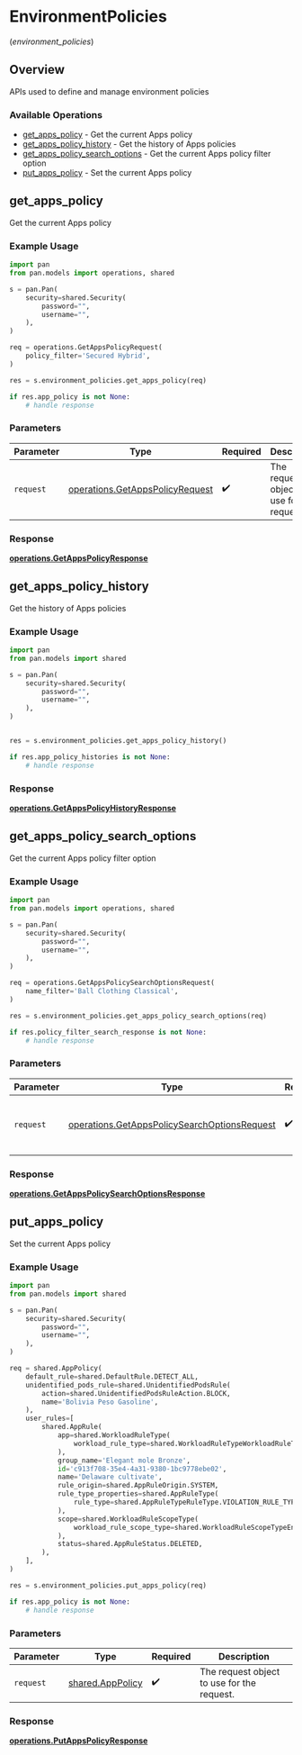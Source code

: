 # EnvironmentPolicies
(*environment_policies*)

## Overview

APIs used to  define and manage environment policies

### Available Operations

* [get_apps_policy](#get_apps_policy) - Get the current Apps policy
* [get_apps_policy_history](#get_apps_policy_history) - Get the history of Apps policies
* [get_apps_policy_search_options](#get_apps_policy_search_options) - Get the current Apps policy filter option
* [put_apps_policy](#put_apps_policy) - Set the current Apps policy

## get_apps_policy

Get the current Apps policy

### Example Usage

```python
import pan
from pan.models import operations, shared

s = pan.Pan(
    security=shared.Security(
        password="",
        username="",
    ),
)

req = operations.GetAppsPolicyRequest(
    policy_filter='Secured Hybrid',
)

res = s.environment_policies.get_apps_policy(req)

if res.app_policy is not None:
    # handle response
```

### Parameters

| Parameter                                                                          | Type                                                                               | Required                                                                           | Description                                                                        |
| ---------------------------------------------------------------------------------- | ---------------------------------------------------------------------------------- | ---------------------------------------------------------------------------------- | ---------------------------------------------------------------------------------- |
| `request`                                                                          | [operations.GetAppsPolicyRequest](../../models/operations/getappspolicyrequest.md) | :heavy_check_mark:                                                                 | The request object to use for the request.                                         |


### Response

**[operations.GetAppsPolicyResponse](../../models/operations/getappspolicyresponse.md)**


## get_apps_policy_history

Get the history of Apps policies

### Example Usage

```python
import pan
from pan.models import shared

s = pan.Pan(
    security=shared.Security(
        password="",
        username="",
    ),
)


res = s.environment_policies.get_apps_policy_history()

if res.app_policy_histories is not None:
    # handle response
```


### Response

**[operations.GetAppsPolicyHistoryResponse](../../models/operations/getappspolicyhistoryresponse.md)**


## get_apps_policy_search_options

Get the current Apps policy filter option

### Example Usage

```python
import pan
from pan.models import operations, shared

s = pan.Pan(
    security=shared.Security(
        password="",
        username="",
    ),
)

req = operations.GetAppsPolicySearchOptionsRequest(
    name_filter='Ball Clothing Classical',
)

res = s.environment_policies.get_apps_policy_search_options(req)

if res.policy_filter_search_response is not None:
    # handle response
```

### Parameters

| Parameter                                                                                                    | Type                                                                                                         | Required                                                                                                     | Description                                                                                                  |
| ------------------------------------------------------------------------------------------------------------ | ------------------------------------------------------------------------------------------------------------ | ------------------------------------------------------------------------------------------------------------ | ------------------------------------------------------------------------------------------------------------ |
| `request`                                                                                                    | [operations.GetAppsPolicySearchOptionsRequest](../../models/operations/getappspolicysearchoptionsrequest.md) | :heavy_check_mark:                                                                                           | The request object to use for the request.                                                                   |


### Response

**[operations.GetAppsPolicySearchOptionsResponse](../../models/operations/getappspolicysearchoptionsresponse.md)**


## put_apps_policy

Set the current Apps policy

### Example Usage

```python
import pan
from pan.models import shared

s = pan.Pan(
    security=shared.Security(
        password="",
        username="",
    ),
)

req = shared.AppPolicy(
    default_rule=shared.DefaultRule.DETECT_ALL,
    unidentified_pods_rule=shared.UnidentifiedPodsRule(
        action=shared.UnidentifiedPodsRuleAction.BLOCK,
        name='Bolivia Peso Gasoline',
    ),
    user_rules=[
        shared.AppRule(
            app=shared.WorkloadRuleType(
                workload_rule_type=shared.WorkloadRuleTypeWorkloadRuleType.APP_NAME_WORKLOAD_RULE_TYPE,
            ),
            group_name='Elegant mole Bronze',
            id='c913f708-35e4-4a31-9380-1bc9778ebe02',
            name='Delaware cultivate',
            rule_origin=shared.AppRuleOrigin.SYSTEM,
            rule_type_properties=shared.AppRuleType(
                rule_type=shared.AppRuleTypeRuleType.VIOLATION_RULE_TYPE,
            ),
            scope=shared.WorkloadRuleScopeType(
                workload_rule_scope_type=shared.WorkloadRuleScopeTypeEnum.ANY_RULE_TYPE,
            ),
            status=shared.AppRuleStatus.DELETED,
        ),
    ],
)

res = s.environment_policies.put_apps_policy(req)

if res.app_policy is not None:
    # handle response
```

### Parameters

| Parameter                                            | Type                                                 | Required                                             | Description                                          |
| ---------------------------------------------------- | ---------------------------------------------------- | ---------------------------------------------------- | ---------------------------------------------------- |
| `request`                                            | [shared.AppPolicy](../../models/shared/apppolicy.md) | :heavy_check_mark:                                   | The request object to use for the request.           |


### Response

**[operations.PutAppsPolicyResponse](../../models/operations/putappspolicyresponse.md)**

